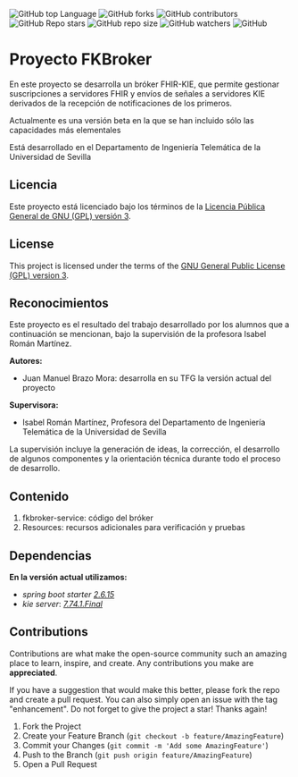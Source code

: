 ![GitHub top Language](https://img.shields.io/github/languages/top/tfg-projects-dit-us/FKBroker)
![GitHub forks](https://img.shields.io/github/forks/tfg-projects-dit-us/FKBroker?style=social)
![GitHub contributors](https://img.shields.io/github/contributors/tfg-projects-dit-us/FKBroker)
![GitHub Repo stars](https://img.shields.io/github/stars/tfg-projects-dit-us/FKBroker?style=social)
![GitHub repo size](https://img.shields.io/github/repo-size/tfg-projects-dit-us/FKBroker)
![GitHub watchers](https://img.shields.io/github/watchers/tfg-projects-dit-us/FKBroker)
![GitHub](https://img.shields.io/github/license/tfg-projects-dit-us/FKBroker)
# Proyecto FKBroker

En este proyecto se desarrolla un bróker FHIR-KIE, que permite gestionar suscripciones a servidores FHIR y envíos de señales a servidores KIE derivados de la recepción de notificaciones de los primeros.

Actualmente es una versión beta en la que se han incluido sólo las capacidades más elementales

Está desarrollado en el Departamento de Ingeniería Telemática de la Universidad de Sevilla

## Licencia

Este proyecto está licenciado bajo los términos de la [Licencia Pública General de GNU (GPL) versión 3](https://www.gnu.org/licenses/gpl-3.0.html).


## License

This project is licensed under the terms of the [GNU General Public License (GPL) version 3](https://www.gnu.org/licenses/gpl-3.0.html).

## Reconocimientos

Este proyecto es el resultado del trabajo desarrollado por los alumnos que a continuación se mencionan, bajo la supervisión de la profesora Isabel Román Martínez.

**Autores:**
- Juan Manuel Brazo Mora: desarrolla en su TFG la versión actual del proyecto

**Supervisora:**
- Isabel Román Martínez, Profesora del Departamento de Ingeniería Telemática de la Universidad de Sevilla

La supervisión incluye la generación de ideas, la corrección, el desarrollo de algunos componentes y la orientación técnica durante todo el proceso de desarrollo.


## Contenido
1. fkbroker-service: código del bróker
2. Resources: recursos adicionales para verificación y pruebas
## Dependencias
**En la versión actual utilizamos:**
* _spring boot starter_ [_2.6.15_](https://mvnrepository.com/artifact/org.springframework.boot/spring-boot-starter/2.6.15)
* _kie server_: [_7.74.1.Final_](https://mvnrepository.com/artifact/org.kie/kie-server-spring-boot-starter/7.74.1.Final)

## Contributions

Contributions are what make the open-source community such an amazing place to learn, inspire, and create. Any contributions you make are **appreciated**.

If you have a suggestion that would make this better, please fork the repo and create a pull request. You can also simply open an issue with the tag "enhancement". Do not forget to give the project a star! Thanks again!

1. Fork the Project
2. Create your Feature Branch (`git checkout -b feature/AmazingFeature`)
3. Commit your Changes (`git commit -m 'Add some AmazingFeature'`)
4. Push to the Branch (`git push origin feature/AmazingFeature`)
5. Open a Pull Request


